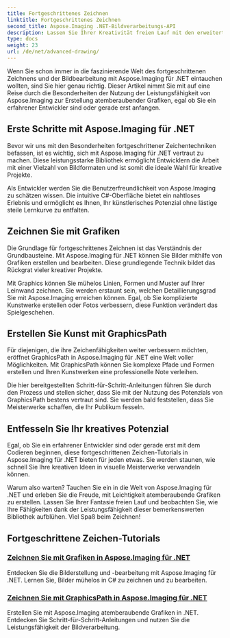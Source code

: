 ```yaml
---
title: Fortgeschrittenes Zeichnen
linktitle: Fortgeschrittenes Zeichnen
second_title: Aspose.Imaging .NET-Bildverarbeitungs-API
description: Lassen Sie Ihrer Kreativität freien Lauf mit den erweiterten Zeichen-Tutorials in Aspose.Imaging für .NET. Lernen Sie, Bilder mühelos mit C# zu erstellen und zu bearbeiten.
type: docs
weight: 23
url: /de/net/advanced-drawing/
---
```


Wenn Sie schon immer in die faszinierende Welt des fortgeschrittenen Zeichnens und der Bildbearbeitung mit Aspose.Imaging für .NET eintauchen wollten, sind Sie hier genau richtig. Dieser Artikel nimmt Sie mit auf eine Reise durch die Besonderheiten der Nutzung der Leistungsfähigkeit von Aspose.Imaging zur Erstellung atemberaubender Grafiken, egal ob Sie ein erfahrener Entwickler sind oder gerade erst anfangen.

## Erste Schritte mit Aspose.Imaging für .NET

Bevor wir uns mit den Besonderheiten fortgeschrittener Zeichentechniken befassen, ist es wichtig, sich mit Aspose.Imaging für .NET vertraut zu machen. Diese leistungsstarke Bibliothek ermöglicht Entwicklern die Arbeit mit einer Vielzahl von Bildformaten und ist somit die ideale Wahl für kreative Projekte.

Als Entwickler werden Sie die Benutzerfreundlichkeit von Aspose.Imaging zu schätzen wissen. Die intuitive C#-Oberfläche bietet ein nahtloses Erlebnis und ermöglicht es Ihnen, Ihr künstlerisches Potenzial ohne lästige steile Lernkurve zu entfalten.

## Zeichnen Sie mit Grafiken

Die Grundlage für fortgeschrittenes Zeichnen ist das Verständnis der Grundbausteine. Mit Aspose.Imaging für .NET können Sie Bilder mithilfe von Grafiken erstellen und bearbeiten. Diese grundlegende Technik bildet das Rückgrat vieler kreativer Projekte. 

Mit Graphics können Sie mühelos Linien, Formen und Muster auf Ihrer Leinwand zeichnen. Sie werden erstaunt sein, welchen Detaillierungsgrad Sie mit Aspose.Imaging erreichen können. Egal, ob Sie komplizierte Kunstwerke erstellen oder Fotos verbessern, diese Funktion verändert das Spielgeschehen.

## Erstellen Sie Kunst mit GraphicsPath

Für diejenigen, die ihre Zeichenfähigkeiten weiter verbessern möchten, eröffnet GraphicsPath in Aspose.Imaging für .NET eine Welt voller Möglichkeiten. Mit GraphicsPath können Sie komplexe Pfade und Formen erstellen und Ihren Kunstwerken eine professionelle Note verleihen.

Die hier bereitgestellten Schritt-für-Schritt-Anleitungen führen Sie durch den Prozess und stellen sicher, dass Sie mit der Nutzung des Potenzials von GraphicsPath bestens vertraut sind. Sie werden bald feststellen, dass Sie Meisterwerke schaffen, die Ihr Publikum fesseln.

## Entfesseln Sie Ihr kreatives Potenzial

Egal, ob Sie ein erfahrener Entwickler sind oder gerade erst mit dem Codieren beginnen, diese fortgeschrittenen Zeichen-Tutorials in Aspose.Imaging für .NET bieten für jeden etwas. Sie werden staunen, wie schnell Sie Ihre kreativen Ideen in visuelle Meisterwerke verwandeln können.

Warum also warten? Tauchen Sie ein in die Welt von Aspose.Imaging für .NET und erleben Sie die Freude, mit Leichtigkeit atemberaubende Grafiken zu erstellen. Lassen Sie Ihrer Fantasie freien Lauf und beobachten Sie, wie Ihre Fähigkeiten dank der Leistungsfähigkeit dieser bemerkenswerten Bibliothek aufblühen. Viel Spaß beim Zeichnen!
## Fortgeschrittene Zeichen-Tutorials
### [Zeichnen Sie mit Grafiken in Aspose.Imaging für .NET](./draw-using-graphics/)
Entdecken Sie die Bilderstellung und -bearbeitung mit Aspose.Imaging für .NET. Lernen Sie, Bilder mühelos in C# zu zeichnen und zu bearbeiten.
### [Zeichnen Sie mit GraphicsPath in Aspose.Imaging für .NET](./draw-using-graphicspath/)
Erstellen Sie mit Aspose.Imaging atemberaubende Grafiken in .NET. Entdecken Sie Schritt-für-Schritt-Anleitungen und nutzen Sie die Leistungsfähigkeit der Bildverarbeitung.